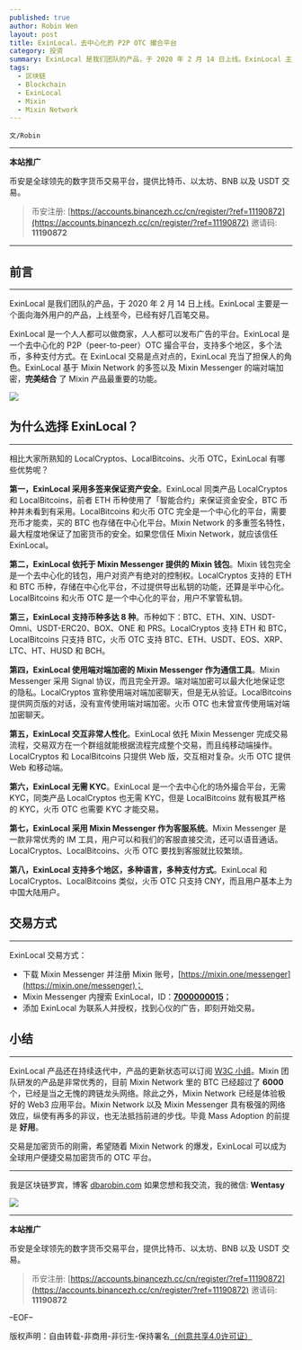 ```yaml
---
published: true
author: Robin Wen
layout: post
title: ExinLocal，去中心化的 P2P OTC 撮合平台
category: 投资
summary: ExinLocal 是我们团队的产品，于 2020 年 2 月 14 日上线。ExinLocal 主要是一个面向海外用户的产品，上线至今，已经有好几百笔交易。ExinLocal 是一个人人都可以做商家，人人都可以发布广告的平台。ExinLocal 是一个去中心化的 P2P（peer-to-peer）OTC 撮合平台，支持多个地区，多个法币，多种支付方式。在 ExinLocal 交易是点对点的，ExinLocal 充当了担保人的角色。ExinLocal 基于 Mixin Network 的多签以及 Mixin Messenger 的端对端加密，完美结合了 Mixin 产品最重要的功能。交易是加密货币的刚需，希望随着 Mixin Network 的爆发，ExinLocal 可以成为全球用户便捷交易加密货币的 OTC 平台。
tags:
  - 区块链
  - Blockchain
  - ExinLocal
  - Mixin
  - Mixin Network
---
```


`文/Robin`

***

**本站推广**

币安是全球领先的数字货币交易平台，提供比特币、以太坊、BNB 以及 USDT 交易。

> 币安注册: [https://accounts.binancezh.cc/cn/register/?ref=11190872](https://accounts.binancezh.cc/cn/register/?ref=11190872)
> 邀请码: **11190872**

***

## 前言
***

ExinLocal 是我们团队的产品，于 2020 年 2 月 14 日上线。ExinLocal 主要是一个面向海外用户的产品，上线至今，已经有好几百笔交易。

ExinLocal 是一个人人都可以做商家，人人都可以发布广告的平台。ExinLocal 是一个去中心化的 P2P（peer-to-peer）OTC 撮合平台，支持多个地区，多个法币，多种支付方式。在 ExinLocal 交易是点对点的，ExinLocal 充当了担保人的角色。ExinLocal 基于 Mixin Network 的多签以及 Mixin Messenger 的端对端加密，**完美结合** 了 Mixin 产品最重要的功能。

![](https://cdn.dbarobin.com/tcgaprv.png)

## 为什么选择 ExinLocal？
***

相比大家所熟知的 LocalCryptos、LocalBitcoins、火币 OTC，ExinLocal 有哪些优势呢？

**第一，ExinLocal 采用多签来保证资产安全**。ExinLocal 同类产品 LocalCryptos 和 LocalBitcoins，前者 ETH 币种使用了「智能合约」来保证资金安全，BTC 币种并未看到有采用。LocalBitcoins 和火币 OTC 完全是一个中心化的平台，需要充币才能卖，买的 BTC 也存储在中心化平台。Mixin Network 的多重签名特性，最大程度地保证了加密货币的安全。如果您信任 Mixin Network，就应该信任 ExinLocal。

**第二，ExinLocal 依托于 Mixin Messenger 提供的 Mixin 钱包**。Mixin 钱包完全是一个去中心化的钱包，用户对资产有绝对的控制权。LocalCryptos 支持的 ETH 和 BTC 币种，存储在中心化平台，不过提供导出私钥的功能，还算是半中心化。LocalBitcoins 和火币 OTC 是一个中心化的平台，用户不掌管私钥。

**第三，ExinLocal 支持币种多达 8 种**。币种如下：BTC、ETH、XIN、USDT-Omni、USDT-ERC20、BOX、ONE 和 PRS。LocalCryptos 支持 ETH 和 BTC，LocalBitcoins 只支持 BTC，火币 OTC 支持 BTC、ETH、USDT、EOS、XRP、LTC、HT、HUSD 和 BCH。

**第四，ExinLocal 使用端对端加密的 Mixin Messenger 作为通信工具**。Mixin Messenger 采用 Signal 协议，而且完全开源。端对端加密可以最大化地保证您的隐私。LocalCryptos 宣称使用端对端加密聊天，但是无从验证。LocalBitcoins 提供网页版的对话，没有宣传使用端对端加密。火币 OTC 也未曾宣传使用端对端加密聊天。

**第五，ExinLocal 交互非常人性化**。ExinLocal 依托 Mixin Messenger 完成交易流程，交易双方在一个群组就能根据流程完成整个交易，而且纯移动端操作。LocalCryptos 和 LocalBitcoins 只提供 Web 版，交互相对复杂。火币 OTC 提供 Web 和移动端。

**第六，ExinLocal 无需 KYC**。ExinLocal 是一个去中心化的场外撮合平台，无需 KYC，同类产品 LocalCryptos 也无需 KYC，但是 LocalBitcoins 就有极其严格的 KYC，火币 OTC 也需要 KYC 才能交易。

**第七，ExinLocal 采用 Mixin Messenger 作为客服系统**。Mixin Messenger 是一款非常优秀的 IM 工具，用户可以和我们的客服直接交流，还可以语音通话。LocalCryptos、LocalBitcoins、火币 OTC 要找到客服就比较繁琐。

**第八，ExinLocal 支持多个地区，多种语言，多种支付方式**。ExinLocal 和 LocalCryptos、LocalBitcoins 类似，火币 OTC 只支持 CNY，而且用户基本上为中国大陆用户。

## 交易方式
***

ExinLocal 交易方式：

* 下载 Mixin Messenger 并注册 Mixin 账号，[https://mixin.one/messenger](https://mixin.one/messenger)；
* Mixin Messenger 内搜索 ExinLocal，ID：**[7000000015](https://mixin.one/codes/9b19efa3-359f-4dc4-a4c6-df389126bf9b)**；
* 添加 ExinLocal 为联系人并授权，找到心仪的广告，即刻开始交易。

## 小结
***

ExinLocal 产品还在持续迭代中，产品的更新状态可以订阅 [W3C 小组](https://w3c.group/g/1124779)。Mixin 团队研发的产品是非常优秀的，目前 Mixin Network 里的 BTC 已经超过了 **6000** 个，已经是当之无愧的跨链龙头网络。除此之外，Mixin Network 已经是体验极好的 Web3 应用平台。Mixin Network 以及 Mixin Messenger 具有极强的网络效应，纵使有再多的非议，也无法抵挡前进的步伐。毕竟 Mass Adoption 的前提是 **好用**。

交易是加密货币的刚需，希望随着 Mixin Network 的爆发，ExinLocal 可以成为全球用户便捷交易加密货币的 OTC 平台。

***

我是区块链罗宾，博客 [dbarobin.com](https://dbarobin.com/)
如果您想和我交流，我的微信: **Wentasy**

![](https://cdn.dbarobin.com/v4yywe2.png)

***

**本站推广**

币安是全球领先的数字货币交易平台，提供比特币、以太坊、BNB 以及 USDT 交易。

> 币安注册: [https://accounts.binancezh.cc/cn/register/?ref=11190872](https://accounts.binancezh.cc/cn/register/?ref=11190872)
> 邀请码: **11190872**

–EOF–

版权声明：自由转载-非商用-非衍生-保持署名<a href="http://creativecommons.org/licenses/by-nc-nd/4.0/deed.zh" target="_blank">（创意共享4.0许可证）</a>